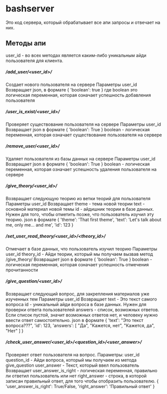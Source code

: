 # bashserver
Это код сервера, который обрабатывает все апи запросы и отвечает на них.
## Методы апи
user_id - во всех методах является каким-либо уникальным айди пользователя для клиента. 

##### /add_user/<user_id>/
Создает нового пользователя на сервере
Параметры
user_id 
Возвращает 
json, в формате
	{
		'boolean': true 
	}
где boolean это логическая переменная, которая означает успешность добавления пользователя


##### /user_is_exist/<user_id>/
Проверяет существование пользователя на сервере 
Параметры
  user_id
Возвращает
  json в формате
  {
    'boolean': True
  }
  boolean - логическая переменная, которая означает существование пользователя на сервере

##### /remove_user/<user_id>/
Удаляет пользователя из базы данных на сервере
Параметры
  user_id
Возвращает
  json в формате
  {
    'boolean': True
  }
  boolean - логическая переменная, которая означает успешность удаления пользователя на сервере

##### /give_theory/<user_id>/
Возвращает следующую теорию из ветки теорий для пользователя
Параметры 
  user_id
Возвращает 
  theme - тема новой теории
  text - основной материал новой темы
  id - айдишник теории в базе данных. Нужен для того, чтобы отметить позже, что пользователь изучил эту теорию.
  json в формате
  {
    'theme': 'That first theme',
    'text': 'Let's talk about me, only me... and me',
    'id': 123
  }

##### /set_user_read_theory/<user_id>/<theory_id>/
Отмечает в базе данных, что пользователь изучил теорию
Параметры 
  user_id 
  theory_id - Айди теории, который мы получаем вызвав метод /give_theory/
Возвращает 
  json в формате
  {
    'boolean': True
  }
  boolean - логическая переменная, которая означает успешность отмечения прочитанности

##### /give_question/<user_id>/
Возвращает следующий вопрос, для закрепления материалов уже изученных тем
Параметры
  user_id
Возвращает
  text - Это текст самого вопроса
  id - уникальный айди вопроса в базе данных. Нужен для проверки ответа пользователей
  answers - список, возможных ответов. Если список пустой, значит возможных ответов нет, и человеку нужно ввести ответ самостоятельно.
  json в формате 
  {
    'text': "Это текст вопроса???",
    'id': 123,
    'answers': [
      "Да",
      "Кажется, нет",
      "Кажется, да",
      "Нет"
    ]
  }

##### /check_user_answer/<user_id>/<question_id>/<user_answer>/
Проверяет ответ пользователя на вопрос.
Параметры:
  user_id 
  question_id - Айди вопроса, который мы получаем из метода give_question
  user_answer - Текст, который ввел пользователь
Возвращает 
  user_answer_is_right - логическая переменная, правильно ли ответил пользователь или нет
  right_answer - строка, в которой записан правильный ответ, для того чтобы отобразить пользователю.
  {
		'user_answer_is_right': True/False,
		'right_answer': 'Правильный ответ'
	}	
